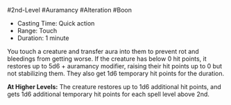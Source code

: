 #2nd-Level #Auramancy #Alteration #Boon
 
- Casting Time: Quick action
- Range: Touch
- Duration: 1 minute  

You touch a creature and transfer aura into them to prevent rot and bleedings from getting worse. If the creature has below 0 hit points, it restores up to 5d6 + auramancy modifier, raising their hit points up to 0 but not stabilizing them. They also get 1d6 temporary hit points for the duration.
 
**At Higher Levels:** The creature restores up to 1d6 additional hit points, and gets 1d6 additional temporary hit points for each spell level above 2nd.